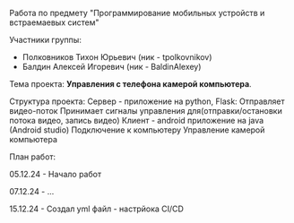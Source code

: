 Работа по предмету "Программирование мобильных устройств и встраемаевых систем"

Участники группы:
 - Полковников Тихон Юрьевич (ник - tpolkovnikov)
 - Балдин Алексей Игоревич (ник - BaldinAlexey)

Тема проекта: **Управления с телефона камерой компьютера**.

Структура проекта:
    Сервер - приложение на python, Flask:
        Отправляет видео-поток
        Принимает сигналы управления для(отправки/остановки потока видео, запись видео)
    Клиент - android приложение на java (Android studio)
        Подключение к компьютеру
        Управление камерой компьютера

План работ:

05.12.24 - Начало работ

07.12.24 - ...

15.12.24 - Создал yml файл - настрйока CI/CD
